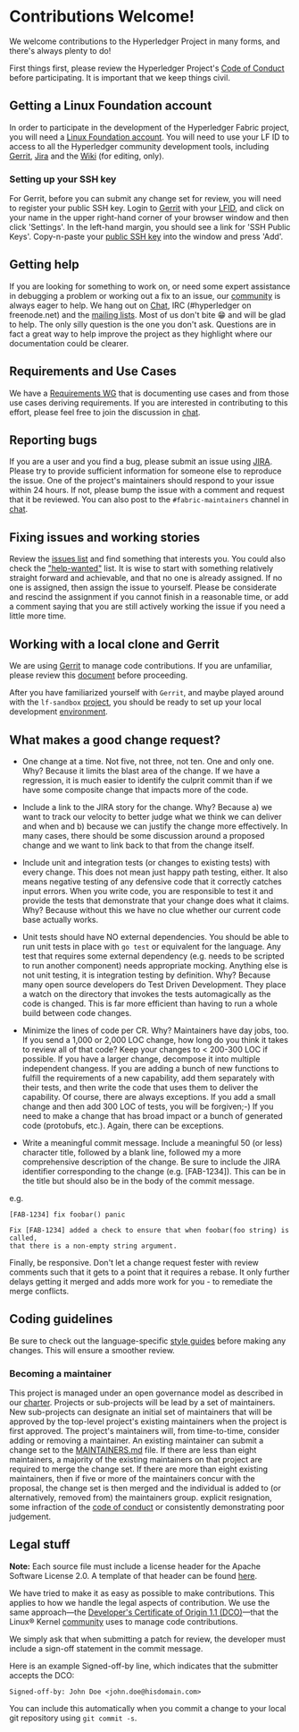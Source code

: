 # Contributions Welcome!

We welcome contributions to the Hyperledger Project in many forms, and
there's always plenty to do!

First things first, please review the Hyperledger Project's [Code of Conduct](https://wiki.hyperledger.org/community/hyperledger-project-code-of-conduct)
before participating. It is important that we keep things civil.

## Getting a Linux Foundation account

In order to participate in the development of the Hyperledger Fabric project,
you will need a [Linux Foundation account](Gerrit/lf-account.md). You will need
to use your LF ID to access to all the Hyperledger community development tools,
including [Gerrit](https://gerrit.hyperledger.org),
[Jira](https://jira.hyperledger.org) and the
[Wiki](https://wiki.hyperledger.org/start) (for editing, only).

### Setting up your SSH key

For Gerrit, before you can submit any change set for review, you will need to
register your public SSH key. Login to [Gerrit](https://gerrit.hyperledger.org)
with your [LFID](Gerrit/lf-account.md), and click on your name in the upper
right-hand corner of your browser window and then click 'Settings'. In the
left-hand margin, you should see a link for 'SSH Public Keys'. Copy-n-paste
your [public SSH key](https://help.github.com/articles/generating-an-ssh-key/)
into the window and press 'Add'.

## Getting help

If you are looking for something to work on, or need some expert assistance in
debugging a problem or working out a fix to an issue, our
[community](https://www.hyperledger.org/community) is always eager to help. We
hang out on [Chat](https://chat.hyperledger.org/channel/fabric/), IRC
(#hyperledger on freenode.net) and the [mailing lists](http://lists.hyperledger.org/).
Most of us don't bite :grin: and will be glad to help. The only silly question
is the one you don't ask. Questions are in fact a great way to help improve the
project as they highlight where our documentation could be clearer.

## Requirements and Use Cases

We have a [Requirements
WG](https://wiki.hyperledger.org/groups/requirements/requirements-wg) that is
documenting use cases and from those use cases deriving requirements. If you are
interested in contributing to this effort, please feel free to join the
discussion in [chat](https://chat.hyperledger.org/channel/requirements/).

## Reporting bugs

If you are a user and you find a bug, please submit an issue using
[JIRA](https://jira.hyperledger.org). Please try to provide
sufficient information for someone else to reproduce the issue. One of the
project's maintainers should respond to your issue within 24 hours. If not,
please bump the issue with a comment and request that it be reviewed. You can
also post to the `#fabric-maintainers` channel in
[chat](https://chat.hyperledger.org/channel/fabric-maintainers).

## Fixing issues and working stories

Review the [issues list](https://github.com/hyperledger/fabric/issues) and find
something that interests you. You could also check the
["help-wanted"](https://jira.hyperledger.org/issues/?jql=project%20%3D%20Fabric%20AND%20labels%20%3D%20help-wanted)
list. It is wise to start with something relatively straight forward and
achievable, and that no one is already assigned. If no one is assigned,
then assign the issue to yourself. Please be considerate and rescind the
assignment if you cannot finish in a reasonable time, or add a comment
saying that you are still actively working the issue if you need a little
more time.

## Working with a local clone and Gerrit

We are using [Gerrit](https://gerrit.hyperledger.org/r/#/admin/projects/fabric)
to manage code contributions. If you are unfamiliar, please review this
[document](Gerrit/gerrit.md) before proceeding.

After you have familiarized yourself with `Gerrit`, and maybe played around with
the `lf-sandbox`
[project](https://gerrit.hyperledger.org/r/#/admin/projects/lf-sandbox,branches),
you should be ready to set up your local development
[environment](dev-setup/devenv.md).

## What makes a good change request?

* One change at a time. Not five, not three, not ten. One and only one. Why?
Because it limits the blast area of the change. If we have a regression, it is
much easier to identify the culprit commit than if we have some composite
change that impacts more of the code.

* Include a link to the JIRA story for the change. Why? Because a) we want to
track our velocity to better judge what we think we can deliver and when and b)
because we can justify the change more effectively. In many cases, there
should be some discussion around a proposed change and we want to link back to
that from the change itself.

* Include unit and integration tests (or changes to existing tests) with every
change. This does not mean just happy path testing, either. It also means
negative testing of any defensive code that it correctly catches input errors.
When you write code, you are responsible to test it and provide the tests that
demonstrate that your change does what it claims. Why? Because
without this we have no clue whether our current code base actually works.

* Unit tests should have NO external dependencies. You should be able to run
unit tests in place with `go test` or equivalent for the language. Any test
that requires some external dependency (e.g. needs to be scripted to run another
component) needs appropriate mocking. Anything else is not unit testing, it is
integration testing by definition. Why? Because many open source developers
do Test Driven Development. They place a watch on the directory that invokes
the tests automagically as the code is changed. This is far more efficient
than having to run a whole build between code changes.

* Minimize the lines of code per CR. Why? Maintainers have day jobs, too. If
you send a 1,000 or 2,000 LOC change, how long do you think it takes to review
all of that code? Keep your changes to < 200-300 LOC if possible. If you have a
larger change, decompose it into multiple independent changess. If you are adding
a bunch of new functions to fulfill the requirements of a new capability, add
them separately with their tests, and then write the code that uses them to
deliver the capability. Of course, there are always exceptions. If you add a
small change and then add 300 LOC of tests, you will be forgiven;-)
If you need to make a change that has broad impact or a bunch of generated
code (protobufs, etc.). Again, there can be exceptions.

* Write a meaningful commit message. Include a meaningful 50 (or less) character
title, followed by a blank line, followed my a more comprehensive description
of the change. Be sure to include the JIRA identifier corresponding to the
change (e.g. [FAB-1234]). This can be in the title but should also be in the
body of the commit message.

e.g.
```
[FAB-1234] fix foobar() panic

Fix [FAB-1234] added a check to ensure that when foobar(foo string) is called,
that there is a non-empty string argument.
```

Finally, be responsive. Don't let a change request fester with review comments
such that it gets to a point that it requires a rebase. It only further delays
getting it merged and adds more work for you - to remediate the merge conflicts.

## Coding guidelines

Be sure to check out the language-specific [style guides](Style-guides/go-style.md)
before making any changes. This will ensure a smoother review.

### Becoming a maintainer

This project is managed under an open governance model as described in our
[charter](https://www.hyperledger.org/about/charter). Projects or sub-projects
will be lead by a set of maintainers. New sub-projects can designate an initial
set of maintainers that will be approved by the top-level project's existing
maintainers when the project is first approved. The project's maintainers will,
from time-to-time, consider adding or removing a maintainer. An existing
maintainer can submit a change set to the [MAINTAINERS.md](MAINTAINERS.md) file.
If there are less than eight maintainers, a majority of the existing maintainers
on that project are required to merge the change set. If there are more than
eight existing maintainers, then if five or more of the maintainers concur with
the proposal, the change set is then merged and the individual is added to
(or alternatively, removed from) the maintainers group. explicit resignation,
some infraction of the [code of conduct](https://wiki.hyperledger.org/community/hyperledger-project-code-of-conduct)
or consistently demonstrating poor judgement.

## Legal stuff

**Note:** Each source file must include a license header for the Apache Software
License 2.0. A template of that header can be found [here](https://github.com/hyperledger/fabric/blob/master/docs/dev-setup/headers.txt).

We have tried to make it as easy as possible to make contributions. This
applies to how we handle the legal aspects of contribution. We use the same
approach&mdash;the [Developer's Certificate of Origin 1.1 (DCO)](docs/biz/DCO1.1.txt)&mdash;that
the Linux&reg; Kernel [community](http://elinux.org/Developer_Certificate_Of_Origin)
uses to manage code contributions.

We simply ask that when submitting a patch for review, the developer must include
a sign-off statement in the commit message.

Here is an example Signed-off-by line, which indicates that the submitter
accepts the DCO:

```
Signed-off-by: John Doe <john.doe@hisdomain.com>
```
You can include this automatically when you commit a change to your local git
repository using `git commit -s`.
